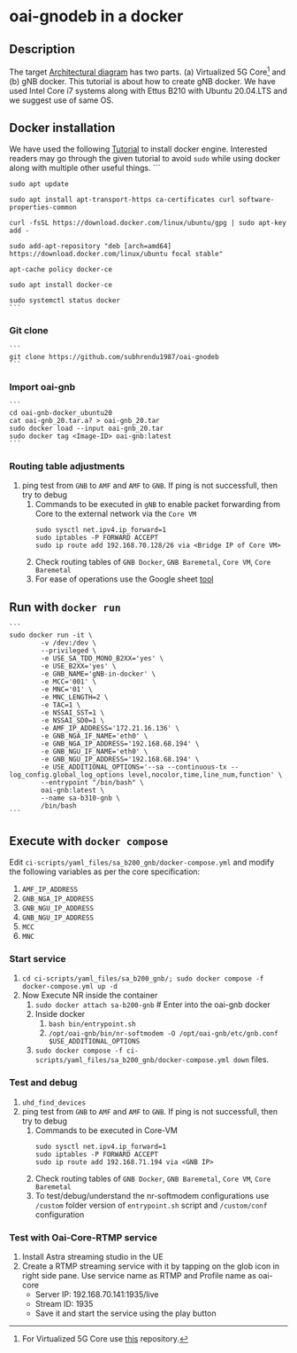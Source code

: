 # oai-gnodeb in a docker
## Description
The target [Architectural diagram](https://github.com/subhrendu1987/oaisetup/blob/main/BankOnWheelsPoster.drawio.pdf) has two parts. (a) Virtualized 5G Core[^1] and (b) gNB docker. This tutorial is about how to create gNB docker. We have used Intel Core i7 systems along with Ettus B210 with Ubuntu 20.04.LTS and we suggest use of same OS.

[^1]: For Virtualized 5G Core use [this](https://github.com/subhrendu1987/oai-core) repository.
## Docker installation
We have used the following [Tutorial](https://www.digitalocean.com/community/tutorials/how-to-install-and-use-docker-on-ubuntu-20-04) to install docker engine. Interested readers may go through the given tutorial to avoid `sudo` while using docker along with multiple other useful things.
	```
	
	
	sudo apt update
	
	sudo apt install apt-transport-https ca-certificates curl software-properties-common
	
	curl -fsSL https://download.docker.com/linux/ubuntu/gpg | sudo apt-key add -
	
	sudo add-apt-repository "deb [arch=amd64] https://download.docker.com/linux/ubuntu focal stable"
	
	apt-cache policy docker-ce
	
	sudo apt install docker-ce
	
	sudo systemctl status docker
	```
### Git clone
	```
	git clone https://github.com/subhrendu1987/oai-gnodeb
	```
### Import oai-gnb
	```	
	cd oai-gnb-docker_ubuntu20 
	cat oai-gnb_20.tar.a? > oai-gnb_20.tar
	sudo docker load --input oai-gnb_20.tar
	sudo docker tag <Image-ID> oai-gnb:latest
	```
### Routing table adjustments
1. ping test from `GNB` to `AMF` and `AMF` to `GNB`. If ping is not successfull, then try to debug
	1. Commands to be executed in `gNB` to enable packet forwarding from Core to the external network via the `Core VM`
		```
		sudo sysctl net.ipv4.ip_forward=1
		sudo iptables -P FORWARD ACCEPT
		sudo ip route add 192.168.70.128/26 via <Bridge IP of Core VM>
		```
	1. Check routing tables of `GNB Docker`, `GNB Baremetal`, `Core VM`, `Core Baremetal`
	2. For ease of operations use the Google sheet [tool](https://docs.google.com/spreadsheets/d/1n9lvu_eg6hOtkR9DOmAPyxP7QXRWBrLoCCP3OOhmwyw/edit#gid=0)

## Run with `docker run`
	```
	sudo docker run -it \
            -v /dev:/dev \
            --privileged \
            -e USE_SA_TDD_MONO_B2XX='yes' \
            -e USE_B2XX='yes' \
            -e GNB_NAME='gNB-in-docker' \
            -e MCC='001' \
            -e MNC='01' \
            -e MNC_LENGTH=2 \
            -e TAC=1 \
            -e NSSAI_SST=1 \
            -e NSSAI_SD0=1 \
            -e AMF_IP_ADDRESS='172.21.16.136' \
            -e GNB_NGA_IF_NAME='eth0' \
            -e GNB_NGA_IP_ADDRESS='192.168.68.194' \
            -e GNB_NGU_IF_NAME='eth0' \
            -e GNB_NGU_IP_ADDRESS='192.168.68.194' \
            -e USE_ADDITIONAL_OPTIONS='--sa --continuous-tx --log_config.global_log_options level,nocolor,time,line_num,function' \
            --entrypoint "/bin/bash" \
            oai-gnb:latest \
            --name sa-b310-gnb \
            /bin/bash
	```
## Execute with `docker compose`
Edit `ci-scripts/yaml_files/sa_b200_gnb/docker-compose.yml` and modify the following variables as per the core specification:
1. `AMF_IP_ADDRESS`
2. `GNB_NGA_IP_ADDRESS`
3. `GNB_NGU_IP_ADDRESS`
4. `GNB_NGU_IP_ADDRESS`
5. `MCC`
6. `MNC`

### Start service
1. `cd ci-scripts/yaml_files/sa_b200_gnb/; sudo docker compose -f docker-compose.yml up -d`
2. Now Execute NR inside the container
	1. `sudo docker attach sa-b200-gnb` # Enter into the oai-gnb docker
	1. Inside docker 
		1. `bash bin/entrypoint.sh`
		1. `/opt/oai-gnb/bin/nr-softmodem -O /opt/oai-gnb/etc/gnb.conf $USE_ADDITIONAL_OPTIONS`
	1. `sudo docker compose -f ci-scripts/yaml_files/sa_b200_gnb/docker-compose.yml down`
files.
### Test and debug
1. `uhd_find_devices`
1. ping test from `GNB` to `AMF` and `AMF` to `GNB`. If ping is not successfull, then try to debug
	1. Commands to be executed in Core-VM
		```
		sudo sysctl net.ipv4.ip_forward=1
		sudo iptables -P FORWARD ACCEPT
		sudo ip route add 192.168.71.194 via <GNB IP>
		```
	1. Check routing tables of `GNB Docker`, `GNB Baremetal`, `Core VM`, `Core Baremetal`
	1. To test/debug/understand the nr-softmodem configurations use `/custom` folder version of `entrypoint.sh` script and `/custom/conf` configuration 
### Test with Oai-Core-RTMP service
1. Install Astra streaming studio in the UE
2. Create a RTMP streaming service with it by tapping on the glob icon in right side pane. Use service name as RTMP and Profile name as oai-core
	* Server IP: 192.168.70.141:1935/live
	* Stream ID:	1935
	* Save it and start the service using the play button 
